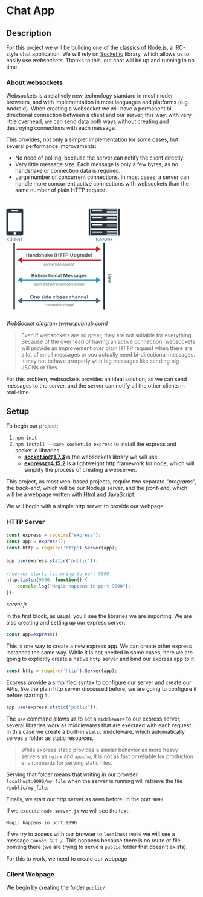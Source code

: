 # Chat App

## Description
For this project we will be building one of the classics of Node.js, a IRC-style chat application. We will rely on [Socket.io](https://socket.io) library, which allows us to easily use _websockets_. Thanks to this, out chat will be up and running in no time.

### About websockets
Websockets is a relatively new technology standard in most moder browsers, and with implementation in most languages and platforms (e.g. Android). When creating a websocket we will have a permanent bi-directional connection between a client and our server, this way, with very little overhead, we can send data both ways without creating and destroying connections with each message.

This provides, not only a simpler implementation for some cases, but several performance improvements:
* No need of polling, because the server can notify the client directly.
* Very little message size. Each message is only a few bytes, as no handshake or connection data is required.
* Large number of concurrent connections. In most cases, a server can handle more concurrent active connections with websockets than the same number of plain HTTP request.

# ![](/assets/websocket.png)
_WebSocket diagram (www.pubnub.com)_

> Even if websockets are so great, they are not suitable for everything. Because of the overhead of having an active connection, websockets will provide an improvement over plain HTTP request when there are a lot of small messages or you actually need bi-directional messages. It may not behave prorperly with big messages like sending big JSONs or files.

For this problem, websockets provides an ideal solution, as we can send messages to the server, and the server can notify all the other clients in real-time.

## Setup
To begin our project:
1. `npm init`
2. `npm install --save socket.io express` to install the express and socket.io libraries
    * **socket.io@1.7.3** is the websockets library we will use.
    * **express@4.15.2** is a lightweight http framework for node, which will simplify the process of creating a webserver.

This project, as most web-based projects, require two separate _"programs"_, the _back-end_, which will be our Node.js server, and the _front-end_, which will be a webpage written with Html and JavaScript.

We will begin with a simple http server to provide our webpage.

### HTTP Server

```js
const express = require("express");
const app = express();
const http = require('http').Server(app);

app.use(express.static('public'));

//server starts listening to port 9090
http.listen(9090, function() {
    console.log("Magic happens in port 9090");
});
```
_server.js_


In the first block, as usual, you'll see the libraries we are importing. We are also creating and setting up our express server:
```js
const app=express();
```

This is one way to create a new express app. We can create other express instances the same way. While it is not needed in some cases, here we are going to explicitly create a native `http` server and bind our express app to it.

```js
const http = require('http').Server(app);
```

Express provide a simplified syntax to configure our server and create our APIs, like the plain http server discussed before, we are going to configure it before starting it.

```js
app.use(express.static('public'));
```

The `use` command allows us to set a `middleware` to our express server, several libraries work as middlewares that are executed with each request. In this case we create a built-in `static` middleware, which automatically serves a folder as static resources.

> While express.static provides a similar behavior as more heavy servers as `nginx` and `apache`, it is not as fast or reliable for production environments for serving static files.

Serving that folder means that writing in our browser `localhost:9090/my_file` when the server is running will retrieve the file `/public/my_file`.

Finally, we start our http server as seen before, in the port `9090`.

If we execute `node server.js` we will see the text:
```
Magic happens in port 9090
```

If we try to access with our browser to `localhost:9090` we will see a message `Cannot GET /`. This happens because there is no route or file pointing there (we are trying to serve a `public` folder that doesn't exists).

For this to work, we need to create our webpage

### Client Webpage
We begin by creating the folder `public/`

